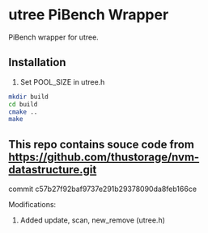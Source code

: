 # utree PiBench Wrapper

PiBench wrapper for utree.

## Installation
1. Set POOL_SIZE in utree.h
```bash
mkdir build
cd build 
cmake ..
make
```


## This repo contains souce code from https://github.com/thustorage/nvm-datastructure.git 

commit c57b27f92baf9737e291b29378090da8feb166ce

Modifications:
1. Added update, scan, new_remove (utree.h)


